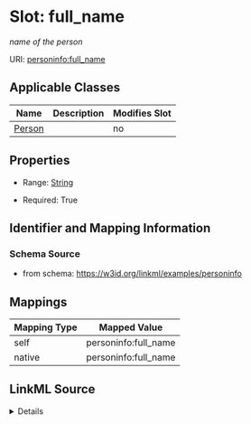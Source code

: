 

# Slot: full_name


_name of the person_





URI: [personinfo:full_name](https://w3id.org/linkml/examples/personinfo/full_name)



<!-- no inheritance hierarchy -->





## Applicable Classes

| Name | Description | Modifies Slot |
| --- | --- | --- |
| [Person](Person.md) |  |  no  |







## Properties

* Range: [String](String.md)

* Required: True





## Identifier and Mapping Information







### Schema Source


* from schema: https://w3id.org/linkml/examples/personinfo




## Mappings

| Mapping Type | Mapped Value |
| ---  | ---  |
| self | personinfo:full_name |
| native | personinfo:full_name |




## LinkML Source

<details>
```yaml
name: full_name
description: name of the person
from_schema: https://w3id.org/linkml/examples/personinfo
rank: 1000
alias: full_name
owner: Person
domain_of:
- Person
range: string
required: true

```
</details>